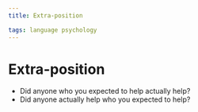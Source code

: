 ```yaml
---
title: Extra-position

tags: language psychology 
---
```


# Extra-position
- Did anyone who you expected to help actually help?
- Did anyone actually help who you expected to help?
















































